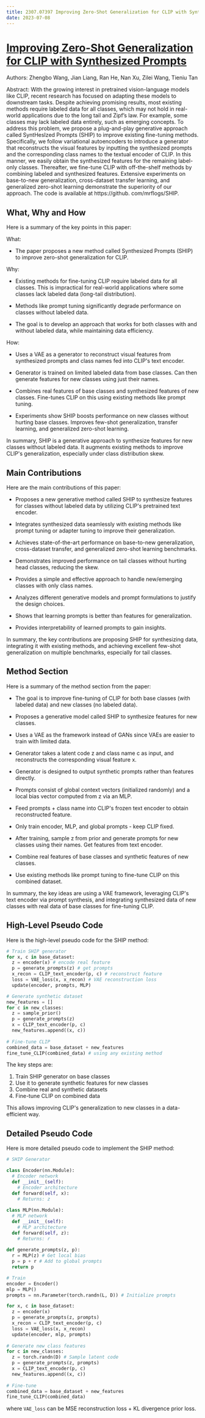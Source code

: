 ```yaml
---
title: 2307.07397 Improving Zero-Shot Generalization for CLIP with Synthesized Prompts
date: 2023-07-08
---
```


# [Improving Zero-Shot Generalization for CLIP with Synthesized Prompts](https://arxiv.org/abs/2307.07397)

Authors: Zhengbo Wang, Jian Liang, Ran He, Nan Xu, Zilei Wang, Tieniu Tan

Abstract: With the growing interest in pretrained vision-language models like CLIP, recent research has focused on adapting these models to downstream tasks. Despite achieving promising results, most existing methods require labeled data for all classes, which may not hold in real-world applications due to the long tail and Zipf’s law. For example, some classes may lack labeled data entirely, such as emerging concepts. To address this problem, we propose a plug-and-play generative approach called SyntHesIzed Prompts (SHIP) to improve existing fine-tuning methods. Specifically, we follow variational autoencoders to introduce a generator that reconstructs the visual features by inputting the synthesized prompts and the corresponding class names to the textual encoder of CLIP. In this manner, we easily obtain the synthesized features for the remaining label-only classes. Thereafter, we fine-tune CLIP with off-the-shelf methods by combining labeled and synthesized features. Extensive experiments on base-to-new generalization, cross-dataset transfer learning, and generalized zero-shot learning demonstrate the superiority of our approach. The code is available at https://github. com/mrflogs/SHIP.

## What, Why and How

 Here is a summary of the key points in this paper:

What: 
- The paper proposes a new method called Synthesized Prompts (SHIP) to improve zero-shot generalization for CLIP. 

Why:
- Existing methods for fine-tuning CLIP require labeled data for all classes. This is impractical for real-world applications where some classes lack labeled data (long-tail distribution).

- Methods like prompt tuning significantly degrade performance on classes without labeled data.

- The goal is to develop an approach that works for both classes with and without labeled data, while maintaining data efficiency.

How:
- Uses a VAE as a generator to reconstruct visual features from synthesized prompts and class names fed into CLIP's text encoder.

- Generator is trained on limited labeled data from base classes. Can then generate features for new classes using just their names.

- Combines real features of base classes and synthesized features of new classes. Fine-tunes CLIP on this using existing methods like prompt tuning.

- Experiments show SHIP boosts performance on new classes without hurting base classes. Improves few-shot generalization, transfer learning, and generalized zero-shot learning.

In summary, SHIP is a generative approach to synthesize features for new classes without labeled data. It augments existing methods to improve CLIP's generalization, especially under class distribution skew.

## Main Contributions

 Here are the main contributions of this paper:

- Proposes a new generative method called SHIP to synthesize features for classes without labeled data by utilizing CLIP's pretrained text encoder.

- Integrates synthesized data seamlessly with existing methods like prompt tuning or adapter tuning to improve their generalization.

- Achieves state-of-the-art performance on base-to-new generalization, cross-dataset transfer, and generalized zero-shot learning benchmarks.

- Demonstrates improved performance on tail classes without hurting head classes, reducing the skew.

- Provides a simple and effective approach to handle new/emerging classes with only class names.

- Analyzes different generative models and prompt formulations to justify the design choices.

- Shows that learning prompts is better than features for generalization.

- Provides interpretability of learned prompts to gain insights.

In summary, the key contributions are proposing SHIP for synthesizing data, integrating it with existing methods, and achieving excellent few-shot generalization on multiple benchmarks, especially for tail classes.

## Method Section

 Here is a summary of the method section from the paper:

- The goal is to improve fine-tuning of CLIP for both base classes (with labeled data) and new classes (no labeled data).

- Proposes a generative model called SHIP to synthesize features for new classes.

- Uses a VAE as the framework instead of GANs since VAEs are easier to train with limited data.

- Generator takes a latent code z and class name c as input, and reconstructs the corresponding visual feature x. 

- Generator is designed to output synthetic prompts rather than features directly.

- Prompts consist of global context vectors (initialized randomly) and a local bias vector computed from z via an MLP.

- Feed prompts + class name into CLIP's frozen text encoder to obtain reconstructed feature.

- Only train encoder, MLP, and global prompts - keep CLIP fixed.

- After training, sample z from prior and generate prompts for new classes using their names. Get features from text encoder.

- Combine real features of base classes and synthetic features of new classes.

- Use existing methods like prompt tuning to fine-tune CLIP on this combined dataset.

In summary, the key ideas are using a VAE framework, leveraging CLIP's text encoder via prompt synthesis, and integrating synthesized data of new classes with real data of base classes for fine-tuning CLIP.

## High-Level Pseudo Code

 Here is the high-level pseudo code for the SHIP method:

```python
# Train SHIP generator
for x, c in base_dataset:
  z = encoder(x) # encode real feature
  p = generate_prompts(z) # get prompts
  x_recon = CLIP_text_encoder(p, c) # reconstruct feature
  loss = VAE_loss(x, x_recon) # VAE reconstruction loss
  update(encoder, prompts, MLP)

# Generate synthetic dataset  
new_features = []
for c in new_classes:
  z = sample_prior() 
  p = generate_prompts(z)
  x = CLIP_text_encoder(p, c)
  new_features.append((x, c))
  
# Fine-tune CLIP 
combined_data = base_dataset + new_features
fine_tune_CLIP(combined_data) # using any existing method
```

The key steps are:
1. Train SHIP generator on base classes 
2. Use it to generate synthetic features for new classes
3. Combine real and synthetic datasets 
4. Fine-tune CLIP on combined data

This allows improving CLIP's generalization to new classes in a data-efficient way.

## Detailed Pseudo Code

 Here is more detailed pseudo code to implement the SHIP method:

```python
# SHIP Generator

class Encoder(nn.Module):
  # Encoder network
  def __init__(self):
    # Encoder architecture 
  def forward(self, x):
    # Returns: z
    
class MLP(nn.Module):
  # MLP network
  def __init__(self):
    # MLP architecture
  def forward(self, z):
    # Returns: r
  
def generate_prompts(z, p):
  r = MLP(z) # Get local bias 
  p = p + r # Add to global prompts
  return p 

# Train  
encoder = Encoder() 
mlp = MLP()
prompts = nn.Parameter(torch.randn(L, D)) # Initialize prompts

for x, c in base_dataset:
  z = encoder(x)
  p = generate_prompts(z, prompts) 
  x_recon = CLIP_text_encoder(p, c)  
  loss = VAE_loss(x, x_recon)
  update(encoder, mlp, prompts)
  
# Generate new class features   
for c in new_classes:
  z = torch.randn(D) # Sample latent code
  p = generate_prompts(z, prompts)
  x = CLIP_text_encoder(p, c)
  new_features.append((x, c))
  
# Fine-tune
combined_data = base_dataset + new_features
fine_tune_CLIP(combined_data) 
```

where `VAE_loss` can be MSE reconstruction loss + KL divergence prior loss.

